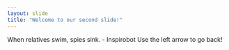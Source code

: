 ```yaml
---
layout: slide
title: "Welcome to our second slide!"
---
```

When relatives swim, spies sink. - Inspirobot
Use the left arrow to go back!
